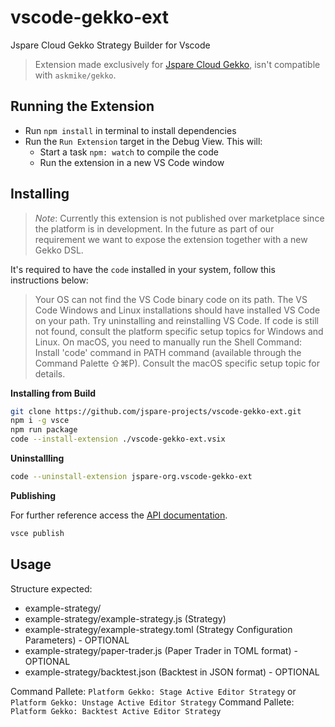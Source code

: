 # vscode-gekko-ext

Jspare Cloud Gekko Strategy Builder for Vscode

> Extension made exclusively for [Jspare Cloud Gekko](https://github.com/jspare-projects/gekko), isn't compatible with `askmike/gekko`.

## Running the Extension

- Run `npm install` in terminal to install dependencies
- Run the `Run Extension` target in the Debug View. This will:
	- Start a task `npm: watch` to compile the code
	- Run the extension in a new VS Code window

## Installing

> *Note*: Currently this extension is not published over marketplace since the platform is in development. In the future as part of our requirement we want to expose the extension together with a new Gekko DSL.

It's required to have the `code` installed in your system, follow this instructions below:

> Your OS can not find the VS Code binary code on its path. The VS Code Windows and Linux installations should have installed VS Code on your path. Try uninstalling and reinstalling VS Code. If code is still not found, consult the platform specific setup topics for Windows and Linux.
> On macOS, you need to manually run the Shell Command: Install 'code' command in PATH command (available through the Command Palette ⇧⌘P). Consult the macOS specific setup topic for details.


**Installing from Build**

```bash
git clone https://github.com/jspare-projects/vscode-gekko-ext.git
npm i -g vsce
npm run package
code --install-extension ./vscode-gekko-ext.vsix
```

**Uninstallling**

```bash
code --uninstall-extension jspare-org.vscode-gekko-ext
```

**Publishing**

For further reference access the [API documentation](https://code.visualstudio.com/api/working-with-extensions/publishing-extension).

```bash
vsce publish
```

## Usage

Structure expected:

- example-strategy/
- example-strategy/example-strategy.js (Strategy)
- example-strategy/example-strategy.toml (Strategy Configuration Parameters) - OPTIONAL
- example-strategy/paper-trader.js (Paper Trader in TOML format) - OPTIONAL
- example-strategy/backtest.json (Backtest in JSON format) - OPTIONAL

Command Pallete: `Platform Gekko: Stage Active Editor Strategy` or `Platform Gekko: Unstage Active Editor Strategy`
Command Pallete: `Platform Gekko: Backtest Active Editor Strategy`
